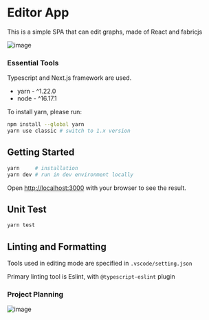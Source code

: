 # Editor App
This is a simple SPA that can edit graphs, made of React and fabricjs

![image](https://github.com/CHIA-AN-YANG/editor-app/assets/71560280/6e50424d-754c-4c0a-b2dc-a205ba1accf9)


### Essential Tools

Typescript and Next.js framework are used.

- yarn - ^1.22.0
- node - ^16.17.1

To install yarn, please run:

```bash
npm install --global yarn
yarn use classic # switch to 1.x version
```

## Getting Started

```bash
yarn     # installation
yarn dev # run in dev environment locally
```
Open [http://localhost:3000](http://localhost:3000) with your browser to see the result.

## Unit Test
```bash
yarn test
```
## Linting and Formatting
Tools used in editing mode are specified in `.vscode/setting.json`

Primary linting tool is Eslint, with `@typescript-eslint` plugin

### Project Planning
![image](https://github.com/CHIA-AN-YANG/editor-app/assets/71560280/733667b5-564e-4d0f-9a4d-840554c6ec2e)

